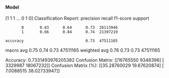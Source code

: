 #### Model
[1 1 1 ... 0 1 0]
Classification Report:
              precision    recall  f1-score   support

           0       0.83      0.64      0.73  26113946
           1       0.66      0.84      0.74  21397219

    accuracy                           0.73  47511165
   macro avg       0.75      0.74      0.73  47511165
weighted avg       0.76      0.73      0.73  47511165

Accuracy: 0.7331493976205382
Confusion Matrix:
[[16765550  9348396]
 [ 3329987 18067232]]
Confusion Matrix (%):
[[35.28760029 19.67620874]
 [ 7.0088515  38.02733947]]
